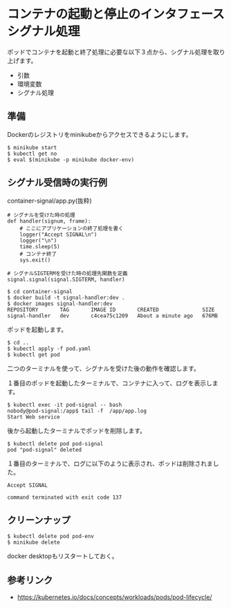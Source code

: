 # コンテナの起動と停止のインタフェース　 シグナル処理
ポッドでコンテナを起動と終了処理に必要な以下３点から、シグナル処理を取り上げます。
  - 引数
  - 環境変数
  - シグナル処理


## 準備

Dockerのレジストリをminikubeからアクセスできるようにします。 

```
$ minikube start
$ kubectl get no
$ eval $(minikube -p minikube docker-env)
```

## シグナル受信時の実行例
container-signal/app.py(抜粋)
```
# シグナルを受けた時の処理
def handler(signum, frame):
    # ここにアプリケーションの終了処理を書く
    logger("Accept SIGNAL\n")
    logger("\n")
    time.sleep(5)
    # コンテナ終了
    sys.exit()

# シグナルSIGTERMを受けた時の処理先関数を定義
signal.signal(signal.SIGTERM, handler)
```

```
$ cd container-signal
$ docker build -t signal-handler:dev .
$ docker images signal-handler:dev
REPOSITORY       TAG       IMAGE ID       CREATED              SIZE
signal-handler   dev       c4cea75c1209   About a minute ago   676MB
```


ポッドを起動します。
```
$ cd ..
$ kubectl apply -f pod.yaml 
$ kubectl get pod
```

二つのターミナルを使って、シグナルを受けた後の動作を確認します。

１番目のポッドを起動したターミナルで、コンテナに入って、ログを表示します。
```
$ kubectl exec -it pod-signal -- bash
nobody@pod-signal:/app$ tail -f  /app/app.log 
Start Web service
```

後から起動したターミナルでポッドを削除します。
```
$ kubectl delete pod pod-signal
pod "pod-signal" deleted
```

１番目のターミナルで、ログに以下のように表示され、ポッドは削除されました。
```
Accept SIGNAL

command terminated with exit code 137
```



## クリーンナップ
```
$ kubectl delete pod pod-env
$ minikube delete
```
docker desktopもリスタートしておく。



## 参考リンク
- https://kubernetes.io/docs/concepts/workloads/pods/pod-lifecycle/


